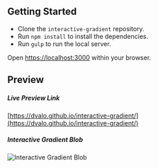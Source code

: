 ## Getting Started

- Clone the `interactive-gradient` repository.
- Run `npm install` to install the dependencies.
- Run `gulp` to run the local server.

Open [https://localhost:3000](https://localhost:3000) within your browser.

## Preview

##### Live Preview Link

[https://dvalo.github.io/interactive-gradient/](https://dvalo.github.io/interactive-gradient/)

##### Interactive Gradient Blob

![Interactive Gradient Blob](https://i.imgur.com/Mbwk1hi.gif)

